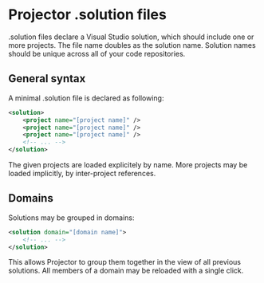# Projector .solution files

.solution files declare a Visual Studio solution, which should include one or more projects.
The file name doubles as the solution name.
Solution names should be unique across all of your code repositories.

## General syntax

A minimal .solution file is declared as following:
```xml
<solution>
	<project name="[project name]" />
	<project name="[project name]" />
	<project name="[project name]" />
	<!-- ... -->
</solution>
```
The given projects are loaded explicitely by name.
More projects may be loaded implicitly, by inter-project references.

## Domains

Solutions may be grouped in domains:
```xml
<solution domain="[domain name]">
	<!-- ... -->
</solution>
```
This allows Projector to group them together in the view of all previous solutions.
All members of a domain may be reloaded with a single click.


